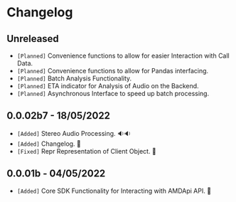 # Changelog

## Unreleased
- `[Planned]` Convenience functions to allow for easier Interaction with Call Data.
- `[Planned]` Convenience functions to allow for Pandas interfacing.
- `[Planned]` Batch Analysis Functionality.
- `[Planned]` ETA indicator for Analysis of Audio on the Backend.
- `[Planned]` Asynchronous Interface to speed up batch processing. 
## 0.0.02b7 - 18/05/2022
- `[Added]` Stereo Audio Processing. 🔉🔉
- `[Added]` Changelog. 🎉
- `[Fixed]` Repr Representation of Client Object. 🎉

## 0.0.01b - 04/05/2022
- `[Added]` Core SDK Functionality for Interacting with AMDApi API. 🤖